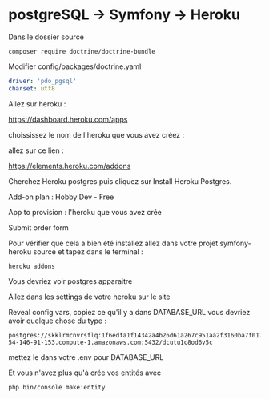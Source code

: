 # postgreSQL -> Symfony -> Heroku

Dans le dossier source

```
composer require doctrine/doctrine-bundle
```

Modifier config/packages/doctrine.yaml 

```yaml
driver: 'pdo_pgsql'
charset: utf8
```

Allez sur heroku :

https://dashboard.heroku.com/apps

choississez le nom de l'heroku que vous avez créez :

allez sur ce lien :

https://elements.heroku.com/addons

Cherchez Heroku postgres puis cliquez sur Install Heroku Postgres.

Add-on plan : Hobby Dev - Free

App to provision : l'heroku que vous avez crée

Submit order form

Pour vérifier que cela a bien été installez allez dans votre projet symfony-heroku source et tapez dans le terminal :

```
heroku addons
```

Vous devriez voir postgres apparaitre

Allez dans les settings de votre heroku sur le site

Reveal config vars, copiez ce qu'il y a dans DATABASE_URL vous devriez avoir quelque chose du type :

```
postgres://skklrmcnvrsflq:1f6edfa1f14342a4b26d61a267c951aa2f3160ba7f017a4345c9182deac46372@ec2-54-146-91-153.compute-1.amazonaws.com:5432/dcutu1c8od6v5c
```

mettez le dans votre .env pour DATABASE_URL

Et vous n'avez plus qu'à crée vos entités avec 

```
php bin/console make:entity
```

